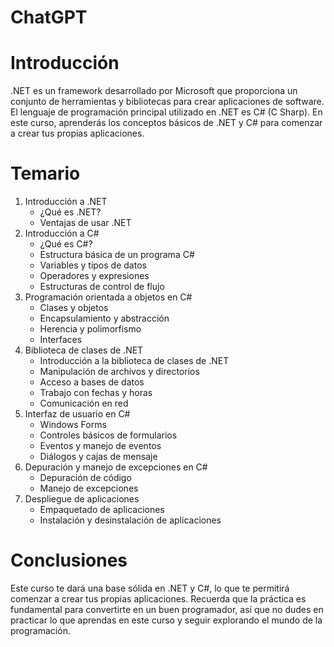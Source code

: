 # ChatGPT

# Introducción

.NET es un framework desarrollado por Microsoft que proporciona un conjunto de herramientas y bibliotecas para crear aplicaciones de software. El lenguaje de programación principal utilizado en .NET es C# (C Sharp). En este curso, aprenderás los conceptos básicos de .NET y C# para comenzar a crear tus propias aplicaciones.

# Temario
1. Introducción a .NET
    - ¿Qué es .NET?
    - Ventajas de usar .NET
2. Introducción a C#
    - ¿Qué es C#?
    - Estructura básica de un programa C#
    - Variables y tipos de datos
    - Operadores y expresiones
    - Estructuras de control de flujo
3. Programación orientada a objetos en C#
    - Clases y objetos
    - Encapsulamiento y abstracción
    - Herencia y polimorfismo
    - Interfaces
4. Biblioteca de clases de .NET
    - Introducción a la biblioteca de clases de .NET
    - Manipulación de archivos y directorios
    - Acceso a bases de datos
    - Trabajo con fechas y horas
    - Comunicación en red
5. Interfaz de usuario en C#
    - Windows Forms
    - Controles básicos de formularios
    - Eventos y manejo de eventos
    - Diálogos y cajas de mensaje
6. Depuración y manejo de excepciones en C#
    - Depuración de código
    - Manejo de excepciones
7. Despliegue de aplicaciones
    - Empaquetado de aplicaciones
    - Instalación y desinstalación de aplicaciones
# Conclusiones
Este curso te dará una base sólida en .NET y C#, lo que te permitirá comenzar a crear tus propias aplicaciones. Recuerda que la práctica es fundamental para convertirte en un buen programador, así que no dudes en practicar lo que aprendas en este curso y seguir explorando el mundo de la programación.



